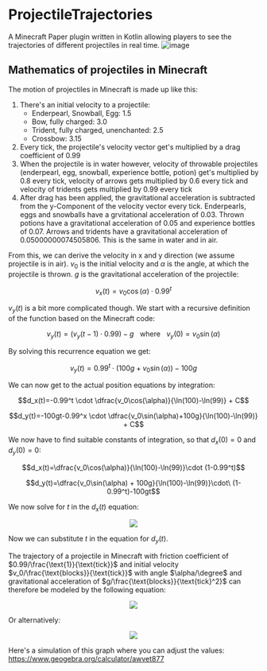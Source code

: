 # ProjectileTrajectories
A Minecraft Paper plugin written in Kotlin allowing players to see the trajectories of different projectiles in real time.
![image](https://user-images.githubusercontent.com/44951826/177647850-74c5b76f-50d9-4b0a-9c77-ac13dc90108a.png)

## Mathematics of projectiles in Minecraft

The motion of projectiles in Minecraft is made up like this:
1. There's an initial velocity to a projectile:
   - Enderpearl, Snowball, Egg: 1.5
   - Bow, fully charged: 3.0
   - Trident, fully charged, unenchanted: 2.5
   - Crossbow: 3.15
2. Every tick, the projectile's velocity vector get's multiplied by a drag coefficient of 0.99
3. When the projectile is in water however, velocity of throwable projectiles (enderpearl, egg, snowball, experience bottle, potion) get's multiplied by 0.8 every tick, velocity of arrows gets multiplied by 0.6 every tick and velocity of tridents gets multiplied by 0.99 every tick
4. After drag has been applied, the gravitational acceleration is subtracted from the y-Component of the velocity vector every tick. Enderpearls, eggs and snowballs have a grvitational acceleration of 0.03. Thrown potions have a gravitational acceleration of 0.05 and experience bottles of 0.07. Arrows and tridents have a gravitational acceleration of 0.05000000074505806. This is the same in water and in air.

From this, we can derive the velocity in x and y direction (we assume projectile is in air). $v_0$ is the initial velocity and $\alpha$ is the angle, at which the projectile is thrown. $g$ is the gravitational acceleration of the projectile:

$$v_x(t)=v_0\cos(\alpha)\cdot 0.99^t$$

$v_y(t)$ is a bit more complicated though. We start with a recursive definition of the function based on the Minecraft code:

$$v_y(t)=(v_y(t-1)\cdot 0.99)-g \hspace{10pt} \text{where} \hspace{10pt} v_y(0)=v_0\sin(\alpha)$$

By solving this recurrence equation we get:

$$v_y(t)=0.99^t \cdot (100g+v_0\sin(\alpha))-100g$$

We can now get to the actual position equations by integration:

$$d_x(t)=-0.99^t \cdot \dfrac{v_0\cos(\alpha)}{\ln(100)-\ln(99)} + C$$

$$d_y(t)=-100gt-0.99^x \cdot \dfrac{v_0\sin(\alpha)+100g}{\ln(100)-\ln(99)} + C$$

We now have to find suitable constants of integration, so that $d_x(0)=0$ and $d_y(0)=0$:

$$d_x(t)=\dfrac{v_0\cos(\alpha)}{\ln(100)-\ln(99)}\cdot (1-0.99^t)$$

$$d_y(t)=\dfrac{v_0\sin(\alpha) + 100g}{\ln(100)-\ln(99)}\cdot\ (1-0.99^t)-100gt$$

We now solve for $t$ in the $d_x(t)$ equation:

<p align="center">
  <img src="https://github.com/user-attachments/assets/5c68f559-863d-4456-a7d5-e04c0600c3d7" />
</p>

Now we can substitute $t$ in the equation for $d_y(t)$.

The trajectory of a projectile in Minecraft with friction coefficient of $0.99/\frac{\text{1}}{\text{tick}}$ and
initial velocity $v_0/\frac{\text{blocks}}{\text{tick}}$ with angle $\alpha/\degree$ and gravitational acceleration of $g/\frac{\text{blocks}}{\text{tick}^2}$ can therefore be modeled by the following equation:

<p align="center">
  <img src="https://github.com/user-attachments/assets/90f90705-a870-4f11-906d-dd858ef0584b" />
</p>

Or alternatively:

<p align="center">
  <img src="https://github.com/user-attachments/assets/03b06581-fad4-49cc-ae6d-c424aacf6ccd" />
</p>

Here's a simulation of this graph where you can adjust the values: https://www.geogebra.org/calculator/awvet877
